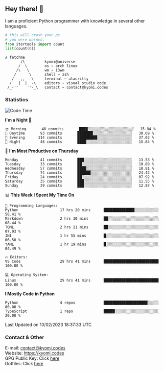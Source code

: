 ## Hey there! 👋
I am a proficient Python programmer with knowledge in several other languages.

```py
# this will crash your pc.
# you were warned.
from itertools import count
list(count(0))
```

```
λ fetchme
       /\         kyomi@universe
      /  \        os ~ arch linux
     /\   \       wm ~ i3wm
    /      \      shell ~ zsh
   /   ,,   \     terminal ~ alacritty
  /   |  |  -\    editors ~ visual studio code
 /_-''    ''-_\   contact ~ contact@kyomi.codes
```

### Statistics
<!--START_SECTION:waka-->
![Code Time](http://img.shields.io/badge/Code%20Time-181%20hrs%2038%20mins-blue)

**I'm a Night 🦉** 

```text
🌞 Morning       48 commits       ████░░░░░░░░░░░░░░░░░░░░░   15.84 % 
🌆 Daytime       93 commits       ███████░░░░░░░░░░░░░░░░░░   30.69 % 
🌃 Evening      114 commits       █████████░░░░░░░░░░░░░░░░   37.62 % 
🌙 Night         48 commits       ████░░░░░░░░░░░░░░░░░░░░░   15.84 % 

```
📅 **I'm Most Productive on Thursday** 

```text
Monday          41 commits       ███░░░░░░░░░░░░░░░░░░░░░░   13.53 % 
Tuesday         33 commits       ██░░░░░░░░░░░░░░░░░░░░░░░   10.89 % 
Wednesday       57 commits       ████░░░░░░░░░░░░░░░░░░░░░   18.81 % 
Thursday        74 commits       ██████░░░░░░░░░░░░░░░░░░░   24.42 % 
Friday          24 commits       ██░░░░░░░░░░░░░░░░░░░░░░░   07.92 % 
Saturday        35 commits       ███░░░░░░░░░░░░░░░░░░░░░░   11.55 % 
Sunday          39 commits       ███░░░░░░░░░░░░░░░░░░░░░░   12.87 % 

```


📊 **This Week I Spent My Time On** 

```text
💬 Programming Languages: 
Python                   17 hrs 20 mins      ██████████████░░░░░░░░░░░   58.41 % 
Markdown                 2 hrs 30 mins       ██░░░░░░░░░░░░░░░░░░░░░░░   08.44 % 
TOML                     2 hrs 21 mins       ██░░░░░░░░░░░░░░░░░░░░░░░   07.93 % 
INI                      1 hr 55 mins        █░░░░░░░░░░░░░░░░░░░░░░░░   06.50 % 
YAML                     1 hr 19 mins        █░░░░░░░░░░░░░░░░░░░░░░░░   04.49 % 

🔥 Editors: 
VS Code                  29 hrs 41 mins      █████████████████████████   100.00 % 

💻 Operating System: 
Linux                    29 hrs 41 mins      █████████████████████████   100.00 % 

```

**I Mostly Code in Python** 

```text
Python                   4 repos             ████████████████████░░░░░   80.00 % 
TypeScript               1 repo              █████░░░░░░░░░░░░░░░░░░░░   20.00 % 

```



 Last Updated on 10/02/2023 18:37:33 UTC
<!--END_SECTION:waka-->

### Contact & Other
E-mail: contact@kyomi.codes<br>
Website: https://kyomi.codes<br>
GPG Public Key: Click [here](https://github.com/bitterteriyaki.gpg)<br>
Dotfiles: Click [here](https://github.com/bitterteriyaki/dotfiles)
